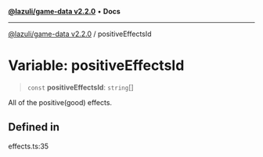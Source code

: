 [**@lazuli/game-data v2.2.0**](../README.md) • **Docs**

***

[@lazuli/game-data v2.2.0](../globals.md) / positiveEffectsId

# Variable: positiveEffectsId

> `const` **positiveEffectsId**: `string`[]

All of the positive(good) effects.

## Defined in

effects.ts:35
